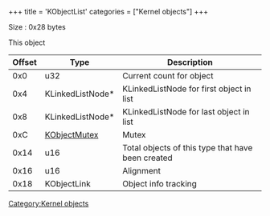 +++
title = 'KObjectList'
categories = ["Kernel objects"]
+++

Size : 0x28 bytes

This object

| Offset | Type                                    | Description                                       |
|--------|-----------------------------------------|---------------------------------------------------|
| 0x0    | u32                                     | Current count for object                          |
| 0x4    | KLinkedListNode\*                       | KLinkedListNode for first object in list          |
| 0x8    | KLinkedListNode\*                       | KLinkedListNode for last object in list           |
| 0xC    | [KObjectMutex](KObjectMutex "wikilink") | Mutex                                             |
| 0x14   | u16                                     | Total objects of this type that have been created |
| 0x16   | u16                                     | Alignment                                         |
| 0x18   | KObjectLink                             | Object info tracking                              |

[Category:Kernel objects](Category:Kernel_objects "wikilink")
